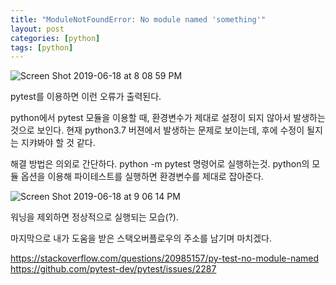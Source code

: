 ```yaml
---
title: "ModuleNotFoundError: No module named 'something'"
layout: post
categories: [python]
tags: [python]
---
```



![Screen Shot 2019-06-18 at 8 08 59 PM](https://user-images.githubusercontent.com/51946916/59677537-123d2680-9205-11e9-9fd1-80a8a3365fe1.png "good")

pytest를 이용하면 이런 오류가 출력된다.

python에서 pytest 모듈을 이용할 때, 환경변수가 제대로 설정이 되지 않아서 발생하는 것으로 보인다.
현재 python3.7 버젼에서 발생하는 문제로 보이는데, 후에 수정이 될지는 지캬봐야 할 것 같다.

해결 방법은 의외로 간단하다.
python -m pytest
명령어로 실행하는것.
python의 모듈 옵션을 이용해 파이테스트를 실행하면 환경변수를 제대로 잡아준다.

![Screen Shot 2019-06-18 at 9 06 14 PM](https://user-images.githubusercontent.com/51946916/59680708-f89fdd00-920c-11e9-8a06-e76823a723ce.png "No good")

워닝을 제외하면 정상적으로 실행되는 모습(?).

마지막으로 내가 도움을 받은 스택오버플로우의 주소를 남기며 마치겠다.

<https://stackoverflow.com/questions/20985157/py-test-no-module-named>  
<https://github.com/pytest-dev/pytest/issues/2287>
